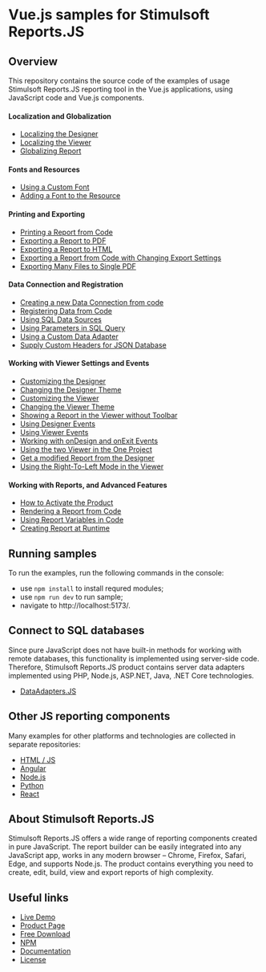 # Vue.js samples for Stimulsoft Reports.JS

## Overview
This repository contains the source code of the examples of usage Stimulsoft Reports.JS reporting tool in the Vue.js applications, using JavaScript code and Vue.js components.

#### Localization and Globalization
* [Localizing the Designer](https://github.com/stimulsoft/Samples-Reports.JS-for-Vue.js/blob/main/src/Localizing%20the%20Designer.vue)
* [Localizing the Viewer](https://github.com/stimulsoft/Samples-Reports.JS-for-Vue.js/blob/main/src/Localizing%20the%20Viewer.vue)
* [Globalizing Report](https://github.com/stimulsoft/Samples-Reports.JS-for-Vue.js/blob/main/src/Globalizing%20Report.vue)

#### Fonts and Resources
* [Using a Custom Font](https://github.com/stimulsoft/Samples-Reports.JS-for-Vue.js/blob/main/src/Using%20a%20Custom%20Font.vue)
* [Adding a Font to the Resource](https://github.com/stimulsoft/Samples-Reports.JS-for-Vue.js/blob/main/src/Adding%20a%20Font%20to%20the%20Resource.vue)

#### Printing and Exporting
* [Printing a Report from Code](https://github.com/stimulsoft/Samples-Reports.JS-for-Vue.js/blob/main/src/Printing%20the%20Report%20from%20Code.vue)
* [Exporting a Report to PDF](https://github.com/stimulsoft/Samples-Reports.JS-for-Vue.js/blob/main/src/Exporting%20a%20Report%20to%20PDF.vue)
* [Exporting a Report to HTML](https://github.com/stimulsoft/Samples-Reports.JS-for-Vue.js/blob/main/src/Exporting%20a%20Report%20to%20HTML.vue)
* [Exporting a Report from Code with Changing Export Settings](https://github.com/stimulsoft/Samples-Reports.JS-for-Vue.js/blob/main/src/Exporting%20a%20Report%20from%20Code%20with%20Changing%20Export%20Settings.vue)
* [Exporting Many Files to Single PDF](https://github.com/stimulsoft/Samples-Reports.JS-for-Vue.js/blob/main/src/Exporting%20Many%20Files%20to%20Single%20PDF.vue)

#### Data Connection and Registration
* [Creating a new Data Connection from code](https://github.com/stimulsoft/Samples-Reports.JS-for-Vue.js/blob/main/src/Creating%20a%20new%20Data%20Connection%20from%20code.vue)
* [Registering Data from Code](https://github.com/stimulsoft/Samples-Reports.JS-for-Vue.js/blob/main/src/Registering%20Data%20from%20Code.vue)
* [Using SQL Data Sources](https://github.com/stimulsoft/Samples-Reports.JS-for-Vue.js/blob/main/src/Using%20SQL%20Data%20Sources.vue)
* [Using Parameters in SQL Query](https://github.com/stimulsoft/Samples-Reports.JS-for-Vue.js/blob/main/src/Using%20Parameters%20in%20SQL%20Query.vue)
* [Using a Custom Data Adapter](https://github.com/stimulsoft/Samples-Reports.JS-for-Vue.js/blob/main/src/Using%20a%20Custom%20Data%20Adapter.vue)
* [Supply Custom Headers for JSON Database](https://github.com/stimulsoft/Samples-Reports.JS-for-Vue.js/blob/main/src/Supply%20Custom%20Headers%20for%20JSON%20Database.vue)

#### Working with Viewer Settings and Events
* [Customizing the Designer](https://github.com/stimulsoft/Samples-Reports.JS-for-Vue.js/blob/main/src/Customizing%20the%20Designer.vue)
* [Changing the Designer Theme](https://github.com/stimulsoft/Samples-Reports.JS-for-Vue.js/blob/main/src/Changing%20the%20Designer%20Theme.vue)
* [Customizing the Viewer](https://github.com/stimulsoft/Samples-Reports.JS-for-Vue.js/blob/main/src/Customizing%20the%20Viewer.vue) 
* [Changing the Viewer Theme](https://github.com/stimulsoft/Samples-Reports.JS-for-Vue.js/blob/main/src/Changing%20the%20Viewer%20Theme.vue)
* [Showing a Report in the Viewer without Toolbar](https://github.com/stimulsoft/Samples-Reports.JS-for-Vue.js/blob/main/src/Showing%20a%20Report%20in%20the%20Viewer%20without%20Toolbar.vue)
* [Using Designer Events](https://github.com/stimulsoft/Samples-Reports.JS-for-Vue.js/blob/main/src/Using%20Designer%20Events.vue)
* [Using Viewer Events](https://github.com/stimulsoft/Samples-Reports.JS-for-Vue.js/blob/main/src/Using%20Viewer%20Events.vue)
* [Working with onDesign and onExit Events](https://github.com/stimulsoft/Samples-Reports.JS-for-Vue.js/blob/main/src/Working%20with%20onDesign%20and%20onExit%20Events.vue)
* [Using the two Viewer in the One Project](https://github.com/stimulsoft/Samples-Reports.JS-for-Vue.js/blob/main/src/Using%20the%20two%20Viewer%20in%20the%20One%20Project.vue)
* [Get a modified Report from the Designer](https://github.com/stimulsoft/Samples-Reports.JS-for-Vue.js/blob/main/src/Get%20a%20modified%20Report%20from%20the%20Designer.vue)
* [Using the Right-To-Left Mode in the Viewer](https://github.com/stimulsoft/Samples-Reports.JS-for-Vue.js/blob/main/src/Using%20the%20Right-To-Left%20Mode%20in%20the%20Viewer.vue)

#### Working with Reports, and Advanced Features
* [How to Activate the Product](https://github.com/stimulsoft/Samples-Reports.JS-for-Vue.js/blob/main/src/How%20to%20Activate%20the%20Product.vue)
* [Rendering a Report from Code](https://github.com/stimulsoft/Samples-Reports.JS-for-Vue.js/blob/main/src/Rendering%20a%20Report%20from%20Code.vue)
* [Using Report Variables in Code](https://github.com/stimulsoft/Samples-Reports.JS-for-Vue.js/blob/main/src/Using%20Report%20Variables%20in%20Code.vue)
* [Creating Report at Runtime](https://github.com/stimulsoft/Samples-Reports.JS-for-Vue.js/blob/main/src/Creating%20Report%20at%20Runtime.vue)

## Running samples
To run the examples, run the following commands in the console:
* use `npm install` to install requred modules;
* use `npm run dev` to run sample;
* navigate to http://localhost:5173/.

## Connect to SQL databases
Since pure JavaScript does not have built-in methods for working with remote databases, this functionality is implemented using server-side code. Therefore, Stimulsoft Reports.JS product contains server data adapters implemented using PHP, Node.js, ASP.NET, Java, .NET Core technologies.
* [DataAdapters.JS](https://github.com/stimulsoft/DataAdapters.JS)

## Other JS reporting components
Many examples for other platforms and technologies are collected in separate repositories:
* [HTML / JS](https://github.com/stimulsoft/Samples-Reports.JS-for-HTML)
* [Angular](https://github.com/stimulsoft/Samples-Reports.JS-for-Angular)
* [Node.js](https://github.com/stimulsoft/Samples-Reports.JS-for-Node.js)
* [Python](https://github.com/stimulsoft/Samples-Reports.JS-for-Python)
* [React](https://github.com/stimulsoft/Samples-Reports.JS-for-React)

## About Stimulsoft Reports.JS
Stimulsoft Reports.JS offers a wide range of reporting components created in pure JavaScript. The report builder can be easily integrated into any JavaScript app, works in any modern browser – Chrome, Firefox, Safari, Edge, and supports Node.js. The product contains everything you need to create, edit, build, view and export reports of high complexity.

## Useful links
* [Live Demo](http://demo.stimulsoft.com/#Js)
* [Product Page](https://www.stimulsoft.com/en/products/reports-js)
* [Free Download](https://www.stimulsoft.com/en/downloads)
* [NPM](https://www.npmjs.com/package/stimulsoft-reports-js)
* [Documentation](https://www.stimulsoft.com/en/documentation/online/programming-manual/index.html?reports_js.htm)
* [License](LICENSE.md)
